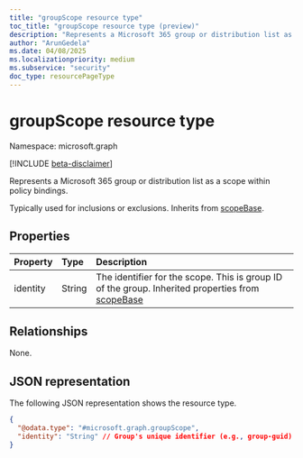 ```yaml
---
title: "groupScope resource type"
toc_title: "groupScope resource type (preview)"
description: "Represents a Microsoft 365 group or distribution list as a scope within policy bindings."
author: "ArunGedela"
ms.date: 04/08/2025
ms.localizationpriority: medium
ms.subservice: "security"
doc_type: resourcePageType
---
```


# groupScope resource type

Namespace: microsoft.graph

[!INCLUDE [beta-disclaimer](../../includes/beta-disclaimer.md)]

Represents a Microsoft 365 group or distribution list as a scope within policy bindings. 

Typically used for inclusions or exclusions. Inherits from [scopeBase](../resources/scopebase.md).

## Properties

| Property | Type   | Description                                                                                        |
| :------- | :----- | :------------------------------------------------------------------------------------------------- |
| identity | String | The identifier for the scope. This is group ID of the group. Inherited properties from [scopeBase](../resources/scopebase.md)  |

## Relationships

None.

## JSON representation

The following JSON representation shows the resource type.
<!-- {
  "blockType": "resource",
  "@odata.type": "microsoft.graph.groupScope",
  "baseType": "microsoft.graph.scopeBase",
  "openType": false
}-->
``` json
{
  "@odata.type": "#microsoft.graph.groupScope",
  "identity": "String" // Group's unique identifier (e.g., group-guid)
}
```